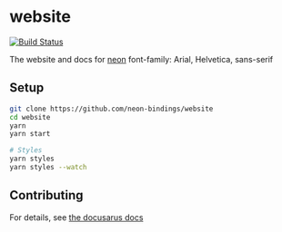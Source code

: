 # website

[![Build Status](https://travis-ci.org/neon-bindings/website.svg?branch=master)](https://travis-ci.org/neon-bindings/website)

The website and docs for [neon](https://github.com/neon-bindings/neon)
 font-family: Arial, Helvetica, sans-serif
## Setup

```bash
git clone https://github.com/neon-bindings/website
cd website
yarn
yarn start

# Styles
yarn styles
yarn styles --watch
```

## Contributing

For details, see [the docusarus docs](https://v2.docusaurus.io)
